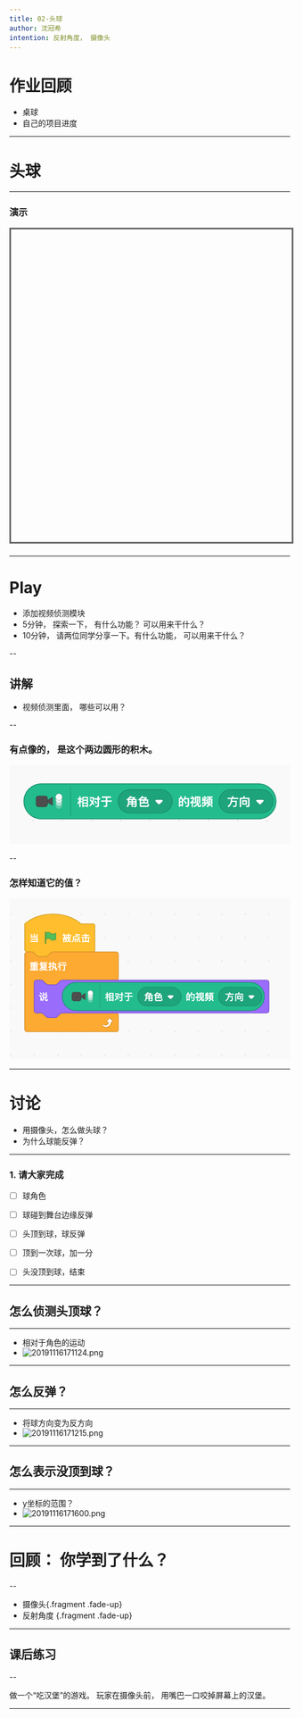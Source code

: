 ```yaml
---
title: 02-头球
author: 沈冠希
intention: 反射角度， 摄像头
---
```


# 作业回顾
- 桌球
- 自己的项目进度

---

# 头球


---

### 演示

<iframe data-src="https://kada.163.com/project/4085806-3400155.htm" width="800" height="560" frameborder="0" marginwidth="0" marginheight="0" scrolling="yes" style="border:3px solid #666; margin-bottom:5px; max-width: 100%;" allowfullscreen=""></iframe>

---

# Play
- 添加视频侦测模块
-  5分钟， 探索一下， 有什么功能？ 可以用来干什么？
- 10分钟， 请两位同学分享一下。有什么功能， 可以用来干什么？

--

## 讲解
- 视频侦测里面， 哪些可以用？

--

### 有点像的， 是这个两边圆形的积木。
![](2019-12-07-11-06-12.png)

--

### 怎样知道它的值？
![](2019-12-07-11-05-10.png)

---

# 讨论
- 用摄像头，怎么做头球？
- 为什么球能反弹？

---

### 1. 请大家完成

- [ ] 球角色
- [ ] 球碰到舞台边缘反弹
- [ ] 头顶到球，球反弹
- [ ] 顶到一次球，加一分
- [ ] 头没顶到球，结束


---

## 怎么侦测头顶球？

---

- 相对于角色的运动
- ![20191116171124.png](https://i.loli.net/2019/11/16/hGj2IiM1g47ev8l.png)

---

## 怎么反弹？

---

- 将球方向变为反方向
- ![20191116171215.png](https://i.loli.net/2019/11/16/XDuAHaBRIviOjZd.png)

---

## 怎么表示没顶到球？

---

- y坐标的范围？
- ![20191116171600.png](https://i.loli.net/2019/11/16/2U1VhwtgZJYOyQ3.png)

---

# 回顾： 你学到了什么？

--

- 摄像头{.fragment .fade-up}
- 反射角度 {.fragment .fade-up}

---

## 课后练习

--

做一个“吃汉堡”的游戏。 玩家在摄像头前， 用嘴巴一口咬掉屏幕上的汉堡。

---
